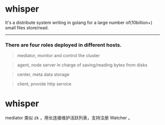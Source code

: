 whisper
============

It's a distribute system writing in golang for a large number of(10billion+) small files store/read.

------------------
### There are four roles deployed in different hosts.

> mediator, monitor and control the cluster

> agent, node server in charge of saving/reading bytes from disks

> center, meta data storage

> client, provide http service
# whisper






mediator 类似 zk ，用长连接维护活跃列表，支持注册 Watcher 。

